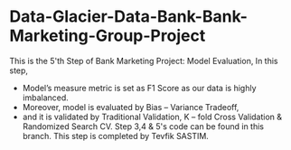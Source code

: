 # Data-Glacier-Data-Bank-Bank-Marketing-Group-Project
 This is the 5'th Step of Bank Marketing Project: Model Evaluation,
 In this step,
* Model’s measure metric is set as F1 Score as our data is highly imbalanced.
* Moreover, model is evaluated by Bias – Variance Tradeoff,
* and it is validated by Traditional Validation, K – fold Cross Validation & Randomized Search CV.
Step 3,4 & 5's code can be found in this branch.
This step is completed by Tevfik SASTIM.
